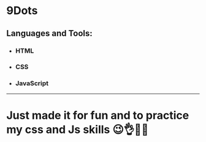 # 9Dots

## Languages and Tools:

- ### HTML
- ### CSS
- ### JavaScript

---

# Just made it for fun and to practice my css and Js skills 😉👌👩‍💻


<h1 align="center">
  <img src="" />
  
  </h1>
